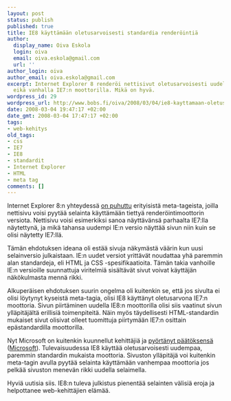 ```yaml
---
layout: post
status: publish
published: true
title: IE8 käyttämään oletusarvoisesti standardia renderöintiä
author:
  display_name: Oiva Eskola
  login: oiva
  email: oiva.eskola@gmail.com
  url: ''
author_login: oiva
author_email: oiva.eskola@gmail.com
excerpt: Internet Explorer 8 renderöi nettisivut oletusarvoisesti uudella moottorilla,
  eikä vanhalla IE7:n moottorilla. Mikä on hyvä.
wordpress_id: 29
wordpress_url: http://www.bobs.fi/oiva/2008/03/04/ie8-kayttamaan-oletusarvoisesti-standardia-renderointia/
date: 2008-03-04 19:47:17 +02:00
date_gmt: 2008-03-04 17:47:17 +02:00
tags:
- web-kehitys
old_tags:
- css
- IE7
- IE8
- standardit
- Internet Explorer
- HTML
- meta tag
comments: []
---
```

<p>Internet Explorer 8:n yhteydessä <a href="http://oivaeskola.fi/2008/01/24/a-list-apart-beyond-doctype/">on puhuttu</a> erityisistä meta-tageista, joilla nettisivu voisi pyytää selainta käyttämään tiettyä renderöintimoottorin versiota. Nettisivu voisi esimerkiksi sanoa näyttävänsä parhaalta IE7:lla näytettynä, ja mikä tahansa uudempi IE:n versio näyttää sivun niin kuin se olisi näytetty IE7:llä.</p>
<p>Tämän ehdotuksen ideana oli estää sivuja näkymästä väärin kun uusi selainversio julkaistaan. IE:n uudet versiot yrittävät noudattaa yhä paremmin alan standardeja, eli HTML ja CSS -spesifikaatioita. Tämän takia vanhoille IE:n versioille suunnattuja viritelmiä sisältävät sivut voivat käyttäjän näkökulmasta mennä rikki.</p>
<p>Alkuperäisen ehdotuksen suurin ongelma oli kuitenkin se, että jos sivulta ei olisi löytynyt kyseistä meta-tagia, olisi IE8 käyttänyt oletusarvona IE7:n moottoria. Sivun piirtäminen uudella IE8:n moottorilla olisi siis vaatinut sivun ylläpitäjältä erillisiä toimenpiteitä. Näin myös täydellisesti HTML-standardin mukaiset sivut olisivat olleet tuomittuja piirtymään IE7:n osittain epästandardilla moottorilla.</p>
<p>Nyt Microsoft on kuitenkin kuunnellut kehittäjiä ja <a href="http://arstechnica.com/news.ars/post/20080303-sanity-prevails-ie8-will-default-to-standard-compliant-mode.html">pyörtänyt päätöksensä</a> (<a href="http://blogs.msdn.com/ie/archive/2008/03/03/microsoft-s-interoperability-principles-and-ie8.aspx">Microsoft</a>). Tulevaisuudessa IE8 käyttää oletusarvoisesti uudempaa, paremmin standardin mukaista moottoria. Sivuston ylläpitäjä voi kuitenkin meta-tagin avulla pyytää selainta käyttämään vanhempaa moottoria jos pelkää sivuston menevän rikki uudella selaimella.</p>
<p>Hyviä uutisia siis. IE8:n tuleva julkistus pienentää selainten välisiä eroja ja helpottanee web-kehittäjien elämää.</p>
